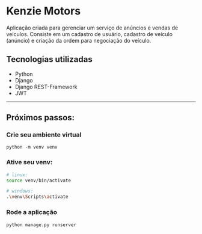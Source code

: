 # Kenzie Motors

Aplicação criada para gerenciar um serviço de anúncios e vendas de veículos. Consiste em um cadastro de usuário, cadastro de veículo (anúncio) e criação da ordem para negociação do veículo.

## Tecnologias utilizadas

- Python
- Django
- Django REST-Framework
- JWT

---

## Próximos passos:

### Crie seu ambiente virtual

    python -m venv venv

### Ative seu venv:

```bash
# linux:
source venv/bin/activate

# windows:
.\venv\Scripts\activate
```

### Rode a aplicação

    python manage.py runserver
